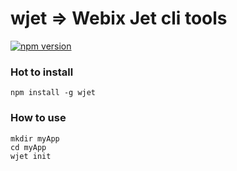 wjet => Webix Jet cli tools
============================

[![npm version](https://badge.fury.io/js/wjet.svg)](https://badge.fury.io/js/wjet)

### Hot to install

```
npm install -g wjet
```

### How to use


```
mkdir myApp
cd myApp
wjet init
```

